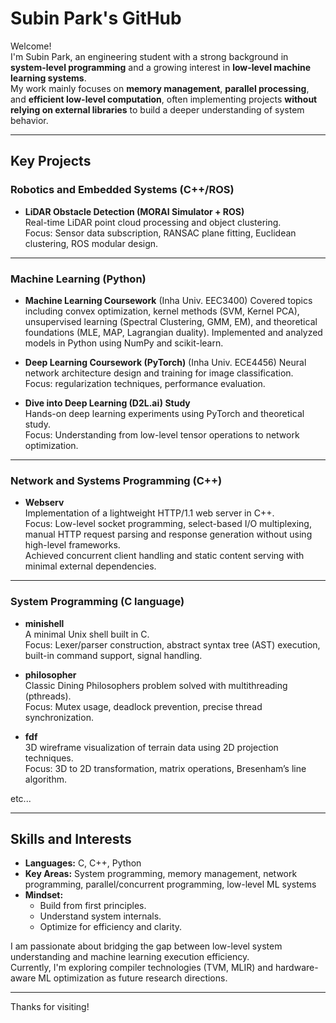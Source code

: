 # Subin Park's GitHub

Welcome!  
I'm Subin Park, an engineering student with a strong background in **system-level programming** and a growing interest in **low-level machine learning systems**.  
My work mainly focuses on **memory management**, **parallel processing**, and **efficient low-level computation**, often implementing projects **without relying on external libraries** to build a deeper understanding of system behavior.

---

## Key Projects

### Robotics and Embedded Systems (C++/ROS)

- **LiDAR Obstacle Detection (MORAI Simulator + ROS)**  
  Real-time LiDAR point cloud processing and object clustering.  
  Focus: Sensor data subscription, RANSAC plane fitting, Euclidean clustering, ROS modular design.

---
### Machine Learning (Python)

- **Machine Learning Coursework** (Inha Univ. EEC3400)
  Covered topics including convex optimization, kernel methods (SVM, Kernel PCA), unsupervised learning (Spectral Clustering, GMM, EM),
  and theoretical foundations (MLE, MAP, Lagrangian duality).
  Implemented and analyzed models in Python using NumPy and scikit-learn.

- **Deep Learning Coursework (PyTorch)** (Inha Univ. ECE4456)
  Neural network architecture design and training for image classification.  
  Focus: regularization techniques, performance evaluation.

- **Dive into Deep Learning (D2L.ai) Study**  
  Hands-on deep learning experiments using PyTorch and theoretical study.  
  Focus: Understanding from low-level tensor operations to network optimization.

---

### Network and Systems Programming (C++)

- **Webserv**  
  Implementation of a lightweight HTTP/1.1 web server in C++.  
  Focus: Low-level socket programming, select-based I/O multiplexing, manual HTTP request parsing and response generation without using high-level frameworks.  
  Achieved concurrent client handling and static content serving with minimal external dependencies.

---


### System Programming (C language)

- **minishell**  
  A minimal Unix shell built in C.  
  Focus: Lexer/parser construction, abstract syntax tree (AST) execution, built-in command support, signal handling.

- **philosopher**  
  Classic Dining Philosophers problem solved with multithreading (pthreads).  
  Focus: Mutex usage, deadlock prevention, precise thread synchronization.

- **fdf**  
  3D wireframe visualization of terrain data using 2D projection techniques.  
  Focus: 3D to 2D transformation, matrix operations, Bresenham’s line algorithm.

etc...

---


## Skills and Interests

- **Languages:** C, C++, Python
- **Key Areas:** System programming, memory management, network programming, parallel/concurrent programming, low-level ML systems
- **Mindset:**  
  - Build from first principles.  
  - Understand system internals.  
  - Optimize for efficiency and clarity.

I am passionate about bridging the gap between low-level system understanding and machine learning execution efficiency.  
Currently, I'm exploring compiler technologies (TVM, MLIR) and hardware-aware ML optimization as future research directions.

---

Thanks for visiting!
